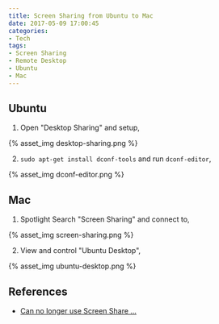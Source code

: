 ```yaml
---
title: Screen Sharing from Ubuntu to Mac
date: 2017-05-09 17:00:45
categories:
- Tech
tags:
- Screen Sharing
- Remote Desktop
- Ubuntu
- Mac
---
```


## Ubuntu

1) Open "Desktop Sharing" and setup,

{% asset_img desktop-sharing.png %}

2) `sudo apt-get install dconf-tools` and run `dconf-editor`,

{% asset_img dconf-editor.png %}

## Mac

1) Spotlight Search "Screen Sharing" and connect to,

<!-- more -->

{% asset_img screen-sharing.png %}

2) View and control "Ubuntu Desktop",

{% asset_img ubuntu-desktop.png %}

## References

* [Can no longer use Screen Share ...](https://askubuntu.com/questions/463486/can-no-longer-use-screen-share-to-connect-mac-to-ubuntu-since-upgrading-to-14-04)

<!--

Alternatives (failed):

```
# 1) Ubuntu:

$ sudo vi /etc/ssh/sshd_config
X11Forwarding yes

$ sudo service ssh restart

# 2) Mac:

# XQuartz: https://www.xquartz.org/
$ brew install Caskroom/cask/xquartz

# 3) XQuartz:

# SSH denied
$ sudo vi /etc/ssh/ssh_config
Host *
    ForwardAgent yes
    ForwardX11 yes
$ ssh -X <user@host>

# Remote Desktop from Mac to Ubuntu
$ Xnest -geometry 1280x800 :1 & DISPLAY=:1 ssh -Y <user@host> gnome-session
```

But,

```
Warning: No xauth data; using fake authentication data for X11 forwarding.
Assertion failed: (key->initialized), function dixGetPrivateAddr, file ../include/privates.h, line 122.
connect /tmp/.X11-unix/X1: Connection refused
connect /tmp/.X11-unix/X1: Connection refused

** (gnome-session:4546): WARNING **: Could not open X display
connect /tmp/.X11-unix/X1: Connection refused
connect /tmp/.X11-unix/X1: Connection refused
connect /tmp/.X11-unix/X1: Connection refused
connect /tmp/.X11-unix/X1: Connection refused

** (gnome-session:4546): WARNING **: Cannot open display:
[1]+  Abort trap: 6           Xnest -geometry 1280x800 :1
```

-->
